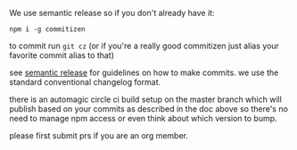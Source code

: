 We use semantic release so if you don't already have it:

`npm i -g commitizen`

to commit run `git cz` (or if you're a really good commitizen just alias your favorite commit alias to that)

see [semantic release](https://github.com/semantic-release/semantic-release) for guidelines on how to make commits. we use the standard conventional changelog format.

there is an automagic circle ci build setup on the master branch which will publish based on your commits as described in the doc above so there's no need to manage npm access or even think about which version to bump.

please first submit prs if you are an org member.
